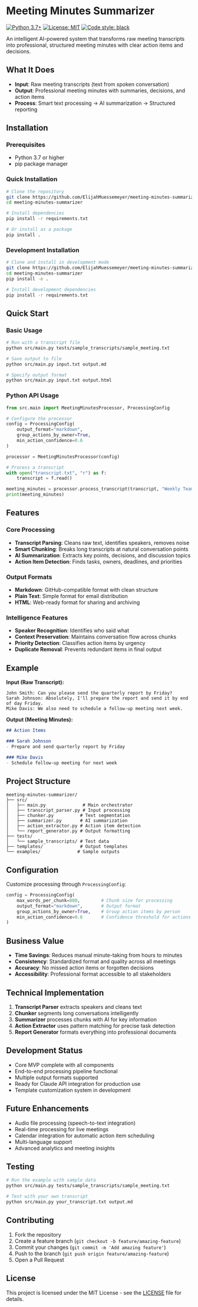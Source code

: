 # Meeting Minutes Summarizer

[![Python 3.7+](https://img.shields.io/badge/python-3.7+-blue.svg)](https://www.python.org/downloads/)
[![License: MIT](https://img.shields.io/badge/License-MIT-yellow.svg)](https://opensource.org/licenses/MIT)
[![Code style: black](https://img.shields.io/badge/code%20style-black-000000.svg)](https://github.com/psf/black)

An intelligent AI-powered system that transforms raw meeting transcripts into professional, structured meeting minutes with clear action items and decisions.

## What It Does

- **Input**: Raw meeting transcripts (text from spoken conversation)
- **Output**: Professional meeting minutes with summaries, decisions, and action items
- **Process**: Smart text processing → AI summarization → Structured reporting

## Installation

### Prerequisites
- Python 3.7 or higher
- pip package manager

### Quick Installation

```bash
# Clone the repository
git clone https://github.com/ElijahMuessemeyer/meeting-minutes-summarizer.git
cd meeting-minutes-summarizer

# Install dependencies
pip install -r requirements.txt

# Or install as a package
pip install .
```

### Development Installation

```bash
# Clone and install in development mode
git clone https://github.com/ElijahMuessemeyer/meeting-minutes-summarizer.git
cd meeting-minutes-summarizer
pip install -e .

# Install development dependencies
pip install -r requirements.txt
```

## Quick Start

### Basic Usage

```bash
# Run with a transcript file
python src/main.py tests/sample_transcripts/sample_meeting.txt

# Save output to file
python src/main.py input.txt output.md

# Specify output format
python src/main.py input.txt output.html
```

### Python API Usage

```python
from src.main import MeetingMinutesProcessor, ProcessingConfig

# Configure the processor
config = ProcessingConfig(
    output_format="markdown",
    group_actions_by_owner=True,
    min_action_confidence=0.6
)

processor = MeetingMinutesProcessor(config)

# Process a transcript
with open("transcript.txt", "r") as f:
    transcript = f.read()

meeting_minutes = processor.process_transcript(transcript, "Weekly Team Meeting")
print(meeting_minutes)
```

## Features

### Core Processing
- **Transcript Parsing**: Cleans raw text, identifies speakers, removes noise
- **Smart Chunking**: Breaks long transcripts at natural conversation points
- **AI Summarization**: Extracts key points, decisions, and discussion topics
- **Action Item Detection**: Finds tasks, owners, deadlines, and priorities

### Output Formats
- **Markdown**: GitHub-compatible format with clean structure
- **Plain Text**: Simple format for email distribution
- **HTML**: Web-ready format for sharing and archiving

### Intelligence Features
- **Speaker Recognition**: Identifies who said what
- **Context Preservation**: Maintains conversation flow across chunks
- **Priority Detection**: Classifies action items by urgency
- **Duplicate Removal**: Prevents redundant items in final output

## Example

**Input (Raw Transcript):**
```
John Smith: Can you please send the quarterly report by Friday?
Sarah Johnson: Absolutely, I'll prepare the report and send it by end of day Friday.
Mike Davis: We also need to schedule a follow-up meeting next week.
```

**Output (Meeting Minutes):**
```markdown
## Action Items

### Sarah Johnson
- Prepare and send quarterly report by Friday

### Mike Davis  
- Schedule follow-up meeting for next week
```

## Project Structure

```
meeting-minutes-summarizer/
├── src/
│   ├── main.py              # Main orchestrator
│   ├── transcript_parser.py # Input processing
│   ├── chunker.py          # Text segmentation
│   ├── summarizer.py       # AI summarization
│   ├── action_extractor.py # Action item detection
│   └── report_generator.py # Output formatting
├── tests/
│   └── sample_transcripts/ # Test data
├── templates/              # Output templates
└── examples/              # Sample outputs
```

## Configuration

Customize processing through `ProcessingConfig`:

```python
config = ProcessingConfig(
    max_words_per_chunk=800,        # Chunk size for processing
    output_format="markdown",       # Output format
    group_actions_by_owner=True,    # Group action items by person
    min_action_confidence=0.6       # Confidence threshold for actions
)
```

## Business Value

- **Time Savings**: Reduces manual minute-taking from hours to minutes
- **Consistency**: Standardized format and quality across all meetings
- **Accuracy**: No missed action items or forgotten decisions
- **Accessibility**: Professional format accessible to all stakeholders

## Technical Implementation

1. **Transcript Parser** extracts speakers and cleans text
2. **Chunker** segments long conversations intelligently
3. **Summarizer** processes chunks with AI for key information
4. **Action Extractor** uses pattern matching for precise task detection
5. **Report Generator** formats everything into professional documents

## Development Status

- Core MVP complete with all components
- End-to-end processing pipeline functional
- Multiple output formats supported
- Ready for Claude API integration for production use
- Template customization system in development

## Future Enhancements

- Audio file processing (speech-to-text integration)
- Real-time processing for live meetings
- Calendar integration for automatic action item scheduling
- Multi-language support
- Advanced analytics and meeting insights

## Testing

```bash
# Run the example with sample data
python src/main.py tests/sample_transcripts/sample_meeting.txt

# Test with your own transcript
python src/main.py your_transcript.txt output.md
```

## Contributing

1. Fork the repository
2. Create a feature branch (`git checkout -b feature/amazing-feature`)
3. Commit your changes (`git commit -m 'Add amazing feature'`)
4. Push to the branch (`git push origin feature/amazing-feature`)
5. Open a Pull Request

## License

This project is licensed under the MIT License - see the [LICENSE](LICENSE) file for details.